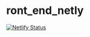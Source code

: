 # ront_end_netly
[![Netlify Status](https://api.netlify.com/api/v1/badges/3d835257-0c05-4435-9d75-9c62eccebcef/deploy-status)](https://app.netlify.com/sites/netlifyusersfrontend/deploys)
